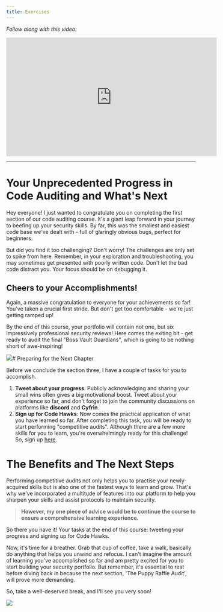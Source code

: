 ```yaml
---
title: Exercises
---
```


_Follow along with this video:_

<iframe width="560" height="315" src="https://www.youtube.com/embed/jXDA-a6Fh14?si=CfpXoCVa5dajwd7f" title="YouTube video player" frameborder="0" allow="accelerometer; autoplay; clipboard-write; encrypted-media; gyroscope; picture-in-picture; web-share" allowfullscreen></iframe>

---

# Your Unprecedented Progress in Code Auditing and What's Next

Hey everyone! I just wanted to congratulate you on completing the first section of our code auditing course. It's a giant leap forward in your journey to beefing up your security skills. By far, this was the smallest and easiest code base we've dealt with - full of glaringly obvious bugs, perfect for beginners.

But did you find it too challenging? Don't worry! The challenges are only set to spike from here. Remember, in your exploration and troubleshooting, you may sometimes get presented with poorly written code. Don't let the bad code distract you. Your focus should be on debugging it.

## Cheers to your Accomplishments!

Again, a massive congratulation to everyone for your achievements so far! You've taken a crucial first stride. But don't get too comfortable - we're just getting ramped up!

By the end of this course, your portfolio will contain not one, but six impressively professional security reviews! Here comes the exiting bit - get ready to audit the final "Boss Vault Guardians", which is going to be nothing short of awe-inspiring!

![](https://cdn.videotap.com/lczjZNOdteSEVFTeatFV-39.64.png)# Preparing for the Next Chapter

Before we conclude the section three, I have a couple of tasks for you to accomplish.

1. **Tweet about your progress**: Publicly acknowledging and sharing your small wins often gives a big motivational boost. Tweet about your experience so far, and don't forget to join the community discussions on platforms like **discord** and **Cyfrin**.
2. **Sign up for Code Hawks**: Now comes the practical application of what you have learned so far. After completing this task, you will be ready to start performing "competitive audits". Although there are a few more skills for you to learn, you're overwhelmingly ready for this challenge! So, sign up [here](https://www.codehawks.com/).

# The Benefits and The Next Steps

Performing competitive audits not only helps you to practise your newly-acquired skills but is also one of the fastest ways to learn and grow. That's why we've incorporated a multitude of features into our platform to help you sharpen your skills and assist protocols to maintain security.

> **However, my one piece of advice would be to continue the course to ensure a comprehensive learning experience.**

So there you have it! Your tasks at the end of this course: tweeting your progress and signing up for Code Hawks.

Now, it's time for a breather. Grab that cup of coffee, take a walk, basically do anything that helps you unwind and refocus. I can't imagine the amount of learning you've accomplished so far and am pretty excited for you to start building your security portfolio. But remember, it's essential to rest before diving back in because the next section, 'The Puppy Raffle Audit', will prove more demanding.

So, take a well-deserved break, and I'll see you very soon!

![](https://cdn.videotap.com/Q6RCCk0Sh02NOuZZhjXh-178.39.png)
